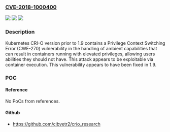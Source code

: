 ### [CVE-2018-1000400](https://cve.mitre.org/cgi-bin/cvename.cgi?name=CVE-2018-1000400)
![](https://img.shields.io/static/v1?label=Product&message=n%2Fa&color=blue)
![](https://img.shields.io/static/v1?label=Version&message=n%2Fa&color=blue)
![](https://img.shields.io/static/v1?label=Vulnerability&message=n%2Fa&color=brighgreen)

### Description

Kubernetes CRI-O version prior to 1.9 contains a Privilege Context Switching Error (CWE-270) vulnerability in the handling of ambient capabilities that can result in containers running with elevated privileges, allowing users abilities they should not have. This attack appears to be exploitable via container execution. This vulnerability appears to have been fixed in 1.9.

### POC

#### Reference
No PoCs from references.

#### Github
- https://github.com/cibvetr2/crio_research

